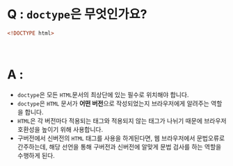# Q : `doctype`은 무엇인가요?

```html
<!DOCTYPE html>
```

<br />

# A :

- `doctype`은 모든 `HTML`문서의 최상단에 있는 필수로 위치해야 합니다.
- `doctype`은 `HTML` 문서가 **어떤 버전**으로 작성되었는지 브라우저에게 알려주는 역할을 합니다.
- `HTML`은 각 버전마다 적용되는 태그와 적용되지 않는 태그가 나뉘기 때문에 브라우저 호환성을 높이기 위해 사용합니다.
- 구버전에서 신버전의 `HTML` 태그를 사용을 하게된다면, 웹 브라우저에서 문법오류로 간주하는데, 해당 선언을 통해 구버전과 신버전에 알맞게 문법 검사를 하는 역할을 수행하게 된다.
